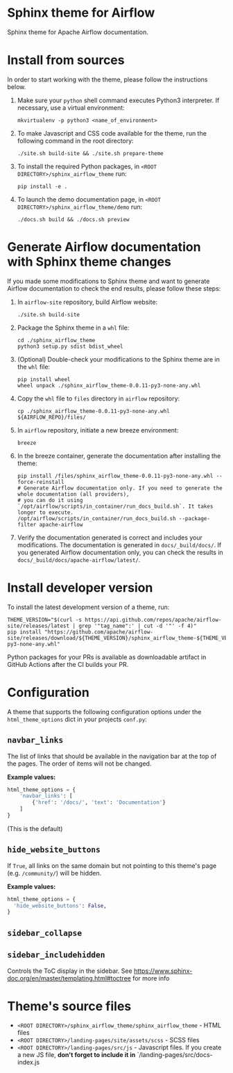 <!--
 Licensed to the Apache Software Foundation (ASF) under one
 or more contributor license agreements.  See the NOTICE file
 distributed with this work for additional information
 regarding copyright ownership.  The ASF licenses this file
 to you under the Apache License, Version 2.0 (the
 "License"); you may not use this file except in compliance
 with the License.  You may obtain a copy of the License at

   http://www.apache.org/licenses/LICENSE-2.0

 Unless required by applicable law or agreed to in writing,
 software distributed under the License is distributed on an
 "AS IS" BASIS, WITHOUT WARRANTIES OR CONDITIONS OF ANY
 KIND, either express or implied.  See the License for the
 specific language governing permissions and limitations
 under the License.
-->

Sphinx theme for Airflow
========================

Sphinx theme for Apache Airflow documentation.

# Install from sources

In order to start working with the theme, please follow the instructions below.

1.  Make sure your `python` shell command executes Python3 interpreter. If necessary, use a virtual environment:
    ```
    mkvirtualenv -p python3 <name_of_environment>
    ```

2.  To make Javascript and CSS code available for the theme, run the following command in the root directory:
    ```shell script
    ./site.sh build-site && ./site.sh prepare-theme
    ```

3.  To install the required Python packages, in `<ROOT DIRECTORY>/sphinx_airflow_theme` run:
    ```shell script
    pip install -e .
    ```

4.  To launch the demo documentation page, in `<ROOT DIRECTORY>/sphinx_airflow_theme/demo` run:
    ```shell script
    ./docs.sh build && ./docs.sh preview
    ```

# Generate Airflow documentation with Sphinx theme changes

If you made some modifications to Sphinx theme and want to generate Airflow documentation to check the end results,
please follow these steps:

1. In `airflow-site` repository, build Airflow website:
    ```shell script
    ./site.sh build-site
    ```

2. Package the Sphinx theme in a `whl` file:
    ```shell script
    cd ./sphinx_airflow_theme
    python3 setup.py sdist bdist_wheel
    ```

3. (Optional) Double-check your modifications to the Sphinx theme are in the `whl` file:
    ```shell script
    pip install wheel
    wheel unpack ./sphinx_airflow_theme-0.0.11-py3-none-any.whl
    ```

4. Copy the `whl` file to `files` directory in `airflow` repository:
    ```shell script
    cp ./sphinx_airflow_theme-0.0.11-py3-none-any.whl ${AIRFLOW_REPO}/files/
    ```

5. In `airflow` repository, initiate a new breeze environment:
    ```shell script
    breeze
    ```

6. In the breeze container, generate the documentation after installing the theme:
    ```shell script
    pip install /files/sphinx_airflow_theme-0.0.11-py3-none-any.whl --force-reinstall
    # Generate Airflow documentation only. If you need to generate the whole documentation (all providers),
    # you can do it using `/opt/airflow/scripts/in_container/run_docs_build.sh`. It takes longer to execute.
    /opt/airflow/scripts/in_container/run_docs_build.sh --package-filter apache-airflow
    ```

7. Verify the documentation generated is correct and includes your modifications. The documentation is generated in
`docs/_build/docs/`. If you generated Airflow documentation only, you can check the results in
`docs/_build/docs/apache-airflow/latest/`.



# Install developer version

To install the latest development version of a theme, run:
```shell script
THEME_VERSION="$(curl -s https://api.github.com/repos/apache/airflow-site/releases/latest | grep '"tag_name":' | cut -d '"' -f 4)"
pip install "https://github.com/apache/airflow-site/releases/download/${THEME_VERSION}/sphinx_airflow_theme-${THEME_VERSION}-py3-none-any.whl"
```
Python packages for your PRs is available as downloadable artifact in GitHub Actions after
the CI builds your PR.

# Configuration

A theme that supports the following configuration options under the `html_theme_options` dict in your projects `conf.py`:

## `navbar_links`

The list of links that should be available in the navigation bar at the top of the pages. The order of items will not be changed.

**Example values:**
```python
html_theme_options = {
    'navbar_links': [
        {'href': '/docs/', 'text': 'Documentation'}
    ]
}
```

(This is the default)

## `hide_website_buttons`

If ``True``, all links on the same domain but not pointing to this theme's page (e.g. `/community/`) will be hidden.

**Example values:**
```python
html_theme_options = {
  'hide_website_buttons': False,
}
```

## `sidebar_collapse`
## `sidebar_includehidden`

Controls the ToC display in the sidebar. See https://www.sphinx-doc.org/en/master/templating.html#toctree for more info

# Theme's source files

 - `<ROOT DIRECTORY>/sphinx_airflow_theme/sphinx_airflow_theme` - HTML files
 - `<ROOT DIRECTORY>/landing-pages/site/assets/scss` - SCSS files
 - `<ROOT DIRECTORY>/landing-pages/src/js` - Javascript files. If you create a new JS file, **don't forget to include it
  in** `<ROOT DIRECTORY>/landing-pages/src/docs-index.js
